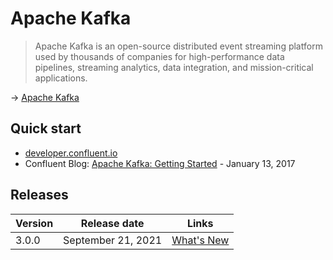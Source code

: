 # Apache Kafka

> Apache Kafka is an open-source distributed event streaming platform used by thousands of companies for high-performance data pipelines, streaming analytics, data integration, and mission-critical applications.

→ [Apache Kafka](https://kafka.apache.org/)

## Quick start

* [developer.confluent.io](https://developer.confluent.io/)
* Confluent Blog: [Apache Kafka: Getting Started](https://www.confluent.io/blog/apache-kafka-getting-started/) - January 13, 2017

## Releases

Version | Release date | Links
------- | ------------ | -----
3.0.0 | September 21, 2021 | [What's New](https://blogs.apache.org/kafka/date/20210921)
